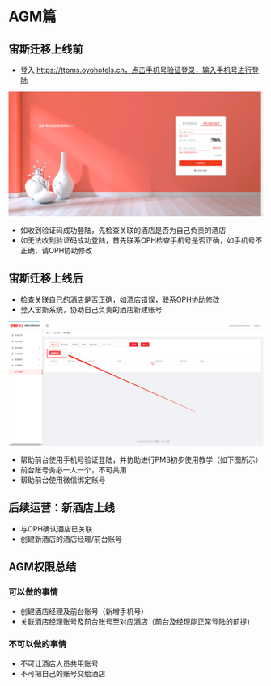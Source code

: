 # AGM篇

## 宙斯迁移上线前

* 登入 https://ttpms.oyohotels.cn，点击手机号验证登录，输入手机号进行登陆

![](../../.gitbook/assets/image%20%2895%29.png)

* 如收到验证码成功登陆，先检查关联的酒店是否为自己负责的酒店
* 如无法收到验证码成功登陆，首先联系OPH检查手机号是否正确，如手机号不正确，请OPH协助修改

## 宙斯迁移上线后

* 检查关联自己的酒店是否正确，如酒店错误，联系OPH协助修改
* 登入宙斯系统，协助自己负责的酒店新建账号

![&#x70B9;&#x51FB;&#x65B0;&#x5EFA;&#x8D26;&#x53F7;&#x534F;&#x52A9;&#x65B0;&#x5EFA;&#x524D;&#x53F0;&#x8D26;&#x53F7;](../../.gitbook/assets/image%20%28227%29.png)

* 帮助前台使用手机号验证登陆，并协助进行PMS初步使用教学（如下图所示）
* 前台账号务必一人一个，不可共用
* 帮助前台使用微信绑定账号

## 后续运营：新酒店上线

* 与OPH确认酒店已关联
* 创建新酒店的酒店经理/前台账号

## AGM权限总结

### 可以做的事情

* 创建酒店经理及前台账号（新增手机号）
* 关联酒店经理账号及前台账号至对应酒店（前台及经理能正常登陆的前提）

### 不可以做的事情

* 不可让酒店人员共用账号
* 不可把自己的账号交给酒店



